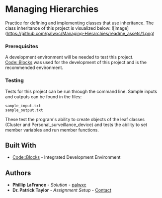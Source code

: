 # Managing Hierarchies

Practice for defining and implementing classes that use inheritance. The class inheritance of this project is visualized below:
![image] (https://github.com/palwxc/Managing-Hierarchies/readme_assets/1.png)

### Prerequisites

A development environment will be needed to test this project. [Code::Blocks](http://www.codeblocks.org/) was used for the development of this project and is the recommended environment.

### Testing

Tests for this project can be run through the command line. Sample inputs and outputs can be found in the files:

```
sample_input.txt
sample_output.txt
```

These test the program's ability to create objects of the leaf classes (Cluster and Personal_surveillance_device) and tests the ability to set member variables and run member functions.

## Built With

* [Code::Blocks](http://www.codeblocks.org/) - Integrated Development Environment

## Authors

* **Phillip LaFrance** - *Solution* - [palwxc](https://github.com/palwxc)
* **Dr. Patrick Taylor** - *Assignment Setup* - [Contact](https://taylor.git-pages.mst.edu/index_files/ContactPublicKey.html)
